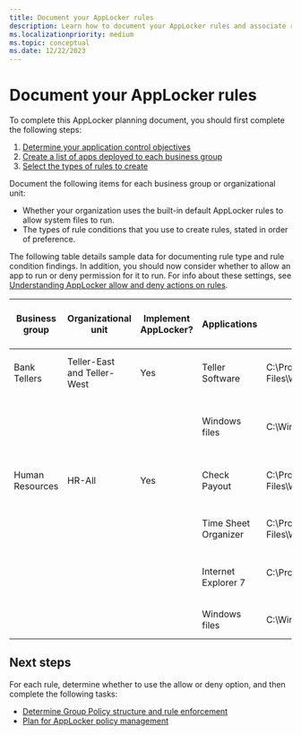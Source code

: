 ```yaml
---
title: Document your AppLocker rules
description: Learn how to document your AppLocker rules and associate rule conditions with files, permissions, rule source, and implementation.
ms.localizationpriority: medium
ms.topic: conceptual
ms.date: 12/22/2023
---
```


# Document your AppLocker rules

To complete this AppLocker planning document, you should first complete the following steps:

1. [Determine your application control objectives](determine-your-application-control-objectives.md)
2. [Create a list of apps deployed to each business group](create-list-of-applications-deployed-to-each-business-group.md)
3. [Select the types of rules to create](select-types-of-rules-to-create.md)

Document the following items for each business group or organizational unit:

- Whether your organization uses the built-in default AppLocker rules to allow system files to run.
- The types of rule conditions that you use to create rules, stated in order of preference.

The following table details sample data for documenting rule type and rule condition findings. In addition, you should now consider whether to allow an app to run or deny permission for it to run. For info about these settings, see [Understanding AppLocker allow and deny actions on rules](understanding-applocker-allow-and-deny-actions-on-rules.md).

|Business group|Organizational unit|Implement AppLocker?|Applications|Installation path|Use default rule or define new rule condition|Allow or deny|
| --- | --- | --- | --- | --- | --- | --- |
|Bank Tellers|Teller-East and Teller-West|Yes|Teller Software|C:\Program Files\Woodgrove\Teller.exe|File is signed; create a publisher condition||
||||Windows files|C:\Windows|Create a path exception to the default rule to exclude \Windows\Temp||
|Human Resources|HR-All|Yes|Check Payout|C:\Program Files\Woodgrove\HR\Checkcut.exe|File is signed; create a publisher condition||
||||Time Sheet Organizer|C:\Program Files\Woodgrove\HR\Timesheet.exe|File isn't signed; create a file hash condition||
||||Internet Explorer 7|C:\Program Files\Internet Explorer</p>|File is signed; create a publisher condition||
||||Windows files|C:\Windows|Use the default rule for the Windows path||

## Next steps

For each rule, determine whether to use the allow or deny option, and then complete the following tasks:

- [Determine Group Policy structure and rule enforcement](determine-group-policy-structure-and-rule-enforcement.md)
- [Plan for AppLocker policy management](plan-for-applocker-policy-management.md)
